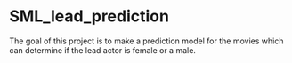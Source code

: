 # SML_lead_prediction
  The goal of this project is to make a prediction model for the movies which can determine if the lead actor is female or a male.
